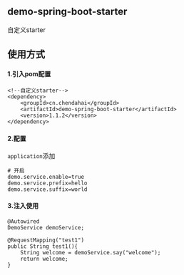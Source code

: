 ## demo-spring-boot-starter
自定义starter

## 使用方式

#### 1.引入pom配置
```$xslt
<!--自定义starter-->
<dependency>
    <groupId>cn.chendahai</groupId>
    <artifactId>demo-spring-boot-starter</artifactId>
    <version>1.1.2</version>
</dependency>
```

#### 2.配置
`application`添加
```$xslt
# 开启
demo.service.enable=true
demo.service.prefix=hello
demo.service.suffix=world
``` 

#### 3.注入使用
```$xslt
@Autowired
DemoService demoService;

@RequestMapping("test1")
public String test1(){
    String welcome = demoService.say("welcome");
    return welcome;
}
```